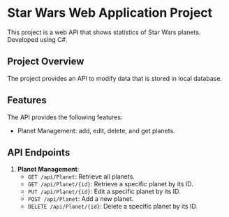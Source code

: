 # Star Wars Web Application Project

This project is a web API that shows statistics of Star Wars planets. Developed using C#.

## Project Overview

The project provides an API to modify data that is stored in local database.

## Features

The API provides the following features:

- Planet Management: add, edit, delete, and get planets.

## API Endpoints

1. **Planet Management**:
   - `GET /api/Planet`: Retrieve all planets.
   - `GET /api/Planet/{id}`: Retrieve a specific planet by its ID.
   - `PUT /api/Planet/{id}`: Edit a specific planet by its ID.
   - `POST /api/Planet`: Add a new planet.
   - `DELETE /api/Planet/{id}`: Delete a specific planet by its ID.

